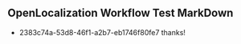 ## OpenLocalization Workflow Test MarkDown
* 2383c74a-53d8-46f1-a2b7-eb1746f80fe7 thanks!

<!--HONumber=Oct16_HO4-->


